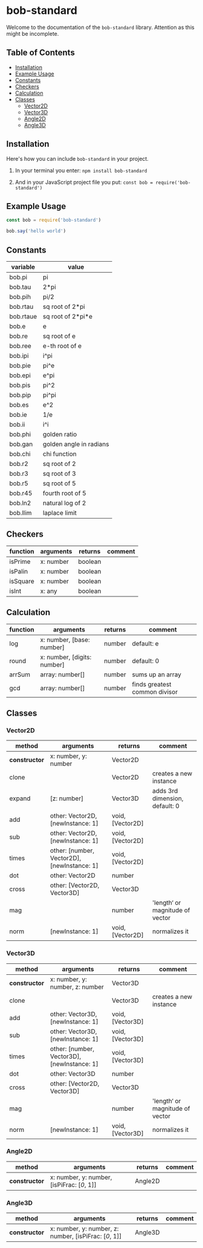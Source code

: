 # bob-standard

Welcome to the documentation of the `bob-standard` library. Attention as this might be incomplete.


## Table of Contents
- [Installation](#installation)
- [Example Usage](#example-usage)
- [Constants](#constants)
- [Checkers](#checkers)
- [Calculation](#calculation)
- [Classes](#classes)
   - [Vector2D](#vector2d)
   - [Vector3D](#vector3d)
   - [Angle2D](#angle2d)
   - [Angle3D](#angle3d)


## Installation

Here's how you can include `bob-standard` in your project.

1. In your terminal you enter:
`
npm install bob-standard
`

2. And in your JavaScript project file you put:
`
const bob = require('bob-standard')
`

## Example Usage
```js
const bob = require('bob-standard')

bob.say('hello world')
```

## Constants

| variable | value |
|---|---|
| bob.pi | pi |
| bob.tau | 2*pi |
| bob.pih | pi/2 |
| bob.rtau | sq root of 2*pi |
| bob.rtaue | sq root of 2*pi\*e |
| bob.e | e |
| bob.re | sq root of e |
| bob.ree | e-th root of e |
| bob.ipi | i^pi |
| bob.pie | pi^e |
| bob.epi | e^pi |
| bob.pis | pi^2 |
| bob.pip | pi^pi |
| bob.es | e^2 |
| bob.ie | 1/e |
| bob.ii | i^i |
| bob.phi | golden ratio |
| bob.gan | golden angle in radians |
| bob.chi | chi function |
| bob.r2 | sq root of 2 |
| bob.r3 | sq root of 3 |
| bob.r5 | sq root of 5 |
| bob.r45 | fourth root of 5 |
| bob.ln2 | natural log of 2 |
| bob.llim | laplace limit |

## Checkers

| function | arguments | returns | comment |
|---|---|---|---|
| isPrime | x: number | boolean |  |
| isPalin | x: number | boolean |  |
| isSquare | x: number | boolean |  |
| isInt | x: any | boolean |  |

## Calculation

| function | arguments | returns | comment |
|---|---|---|---|
| log | x: number, [base: number] | number | default: e |
| round | x: number, [digits: number] | number | default: 0 |
| arrSum | array: number[] | number | sums up an array |
| gcd | array: number[] | number | finds greatest common divisor |

## Classes

### Vector2D

| method | arguments | returns | comment |
|---|---|---|---|
| **constructor** | x: number, y: number | Vector2D |  |
| clone |  | Vector2D | creates a new instance |
| expand | [z: number] | Vector3D | adds 3rd dimension, default: 0 |
| add | other: Vector2D, [newInstance: 1] | void, [Vector2D] |  |
| sub | other: Vector2D, [newInstance: 1] | void, [Vector2D] |  |
| times | other: [number, Vector2D], [newInstance: 1] | void, [Vector2D] |  |
| dot | other: Vector2D | number |  |
| cross | other: [Vector2D, Vector3D] | Vector3D |  |
| mag |  | number | 'length‘ or magnitude of vector |
| norm | [newInstance: 1] | void, [Vector2D] | normalizes it |

### Vector3D

| method | arguments | returns | comment |
|---|---|---|---|
| **constructor** | x: number, y: number, z: number | Vector3D |  |
| clone |  | Vector3D | creates a new instance |
| add | other: Vector3D, [newInstance: 1] | void, [Vector3D] |  |
| sub | other: Vector3D, [newInstance: 1] | void, [Vector3D] |  |
| times | other: [number, Vector3D], [newInstance: 1] | void, [Vector3D] |  |
| dot | other: Vector3D | number |  |
| cross | other: [Vector2D, Vector3D] | Vector3D |  |
| mag |  | number | 'length‘ or magnitude of vector |
| norm | [newInstance: 1] | void, [Vector3D] | normalizes it | 

### Angle2D

| method | arguments | returns | comment |
|---|---|---|---|
| **constructor** | x: number, y: number, [isPiFrac: [*0*, 1]] | Angle2D |  |

### Angle3D

| method | arguments | returns | comment |
|---|---|---|---|
| **constructor** | x: number, y: number, z: number, [isPiFrac: [*0*, 1]] | Angle3D |  |
